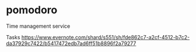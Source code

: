 # pomodoro
Time management service

Tasks
https://www.evernote.com/shard/s551/sh/fde862c7-a2cf-4512-b7c2-da37929c7422/b5417472edb7ad6ff51b8896f2a79277
